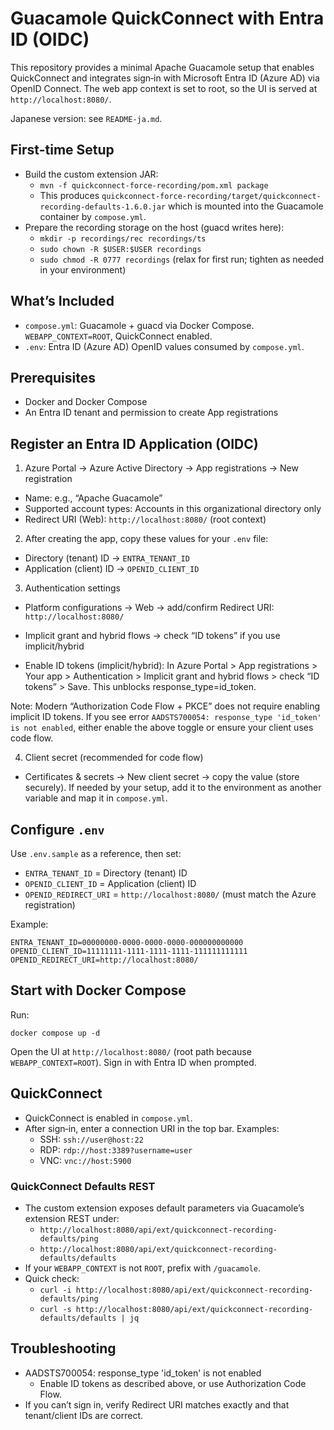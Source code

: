 # Guacamole QuickConnect with Entra ID (OIDC)

This repository provides a minimal Apache Guacamole setup that enables QuickConnect and integrates sign‑in with Microsoft Entra ID (Azure AD) via OpenID Connect. The web app context is set to root, so the UI is served at `http://localhost:8080/`.

Japanese version: see `README-ja.md`.

## First-time Setup
- Build the custom extension JAR:
  - `mvn -f quickconnect-force-recording/pom.xml package`
  - This produces `quickconnect-force-recording/target/quickconnect-recording-defaults-1.6.0.jar` which is mounted into the Guacamole container by `compose.yml`.
- Prepare the recording storage on the host (guacd writes here):
  - `mkdir -p recordings/rec recordings/ts`
  - `sudo chown -R $USER:$USER recordings`
  - `sudo chmod -R 0777 recordings`  (relax for first run; tighten as needed in your environment)

## What’s Included
- `compose.yml`: Guacamole + guacd via Docker Compose. `WEBAPP_CONTEXT=ROOT`, QuickConnect enabled.
- `.env`: Entra ID (Azure AD) OpenID values consumed by `compose.yml`.

## Prerequisites
- Docker and Docker Compose
- An Entra ID tenant and permission to create App registrations

## Register an Entra ID Application (OIDC)
1) Azure Portal → Azure Active Directory → App registrations → New registration
- Name: e.g., “Apache Guacamole”
- Supported account types: Accounts in this organizational directory only
- Redirect URI (Web): `http://localhost:8080/` (root context)

2) After creating the app, copy these values for your `.env` file:
- Directory (tenant) ID → `ENTRA_TENANT_ID`
- Application (client) ID → `OPENID_CLIENT_ID`

3) Authentication settings
- Platform configurations → Web → add/confirm Redirect URI: `http://localhost:8080/`
- Implicit grant and hybrid flows → check “ID tokens” if you use implicit/hybrid

- Enable ID tokens (implicit/hybrid): In Azure Portal > App registrations > Your app > Authentication > Implicit grant and hybrid flows > check “ID tokens” > Save. This unblocks response_type=id_token.

Note: Modern “Authorization Code Flow + PKCE” does not require enabling implicit ID tokens. If you see error `AADSTS700054: response_type 'id_token' is not enabled`, either enable the above toggle or ensure your client uses code flow.

4) Client secret (recommended for code flow)
- Certificates & secrets → New client secret → copy the value (store securely). If needed by your setup, add it to the environment as another variable and map it in `compose.yml`.

## Configure `.env`
Use `.env.sample` as a reference, then set:
- `ENTRA_TENANT_ID` = Directory (tenant) ID
- `OPENID_CLIENT_ID` = Application (client) ID
- `OPENID_REDIRECT_URI` = `http://localhost:8080/` (must match the Azure registration)

Example:

```
ENTRA_TENANT_ID=00000000-0000-0000-0000-000000000000
OPENID_CLIENT_ID=11111111-1111-1111-1111-111111111111
OPENID_REDIRECT_URI=http://localhost:8080/
```

## Start with Docker Compose
Run:

```
docker compose up -d
```

Open the UI at `http://localhost:8080/` (root path because `WEBAPP_CONTEXT=ROOT`). Sign in with Entra ID when prompted.

## QuickConnect
- QuickConnect is enabled in `compose.yml`.
- After sign‑in, enter a connection URI in the top bar. Examples:
  - SSH: `ssh://user@host:22`
  - RDP: `rdp://host:3389?username=user`
  - VNC: `vnc://host:5900`

### QuickConnect Defaults REST
- The custom extension exposes default parameters via Guacamole’s extension REST under:
  - `http://localhost:8080/api/ext/quickconnect-recording-defaults/ping`
  - `http://localhost:8080/api/ext/quickconnect-recording-defaults/defaults`
- If your `WEBAPP_CONTEXT` is not `ROOT`, prefix with `/guacamole`.
- Quick check:
  - `curl -i http://localhost:8080/api/ext/quickconnect-recording-defaults/ping`
  - `curl -s http://localhost:8080/api/ext/quickconnect-recording-defaults/defaults | jq`

## Troubleshooting
- AADSTS700054: response_type 'id_token' is not enabled
  - Enable ID tokens as described above, or use Authorization Code Flow.
- If you can’t sign in, verify Redirect URI matches exactly and that tenant/client IDs are correct.
